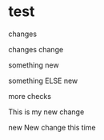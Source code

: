 # test


changes

changes
change


something new

something ELSE new

more checks

This is my new change

new New change this time
